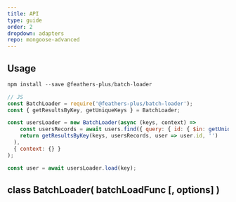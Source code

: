 ```yaml
---
title: API
type: guide
order: 2
dropdown: adapters
repo: mongoose-advanced
---
```


<!--- Usage ------------------------------------------------------------------------------------ -->
<h2 id="Usage">Usage</h2>

``` js
npm install --save @feathers-plus/batch-loader

// JS
const BatchLoader = require('@feathers-plus/batch-loader');
const { getResultsByKey, getUniqueKeys } = BatchLoader;

const usersLoader = new BatchLoader(async (keys, context) =>
    const usersRecords = await users.find({ query: { id: { $in: getUniqueKeys(keys) } } });
    return getResultsByKey(keys, usersRecords, user => user.id, '')
  ),
  { context: {} }
);

const user = await usersLoader.load(key);
```

<!--- class BatchLoader ------------------------------------------------------------------------ -->
<h2 id="class-batchloader">class BatchLoader( batchLoadFunc [, options] )</h2>